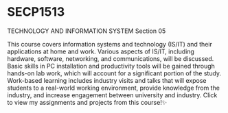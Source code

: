 # SECP1513
TECHNOLOGY AND INFORMATION SYSTEM Section 05

This course covers information systems and technology (IS/IT) and their applications at home and work. Various aspects of IS/IT, including hardware, software, networking, and communications, will be discussed. Basic skills in PC installation and productivity tools will be gained through hands-on lab work, which will account for a significant portion of the study. Work-based learning includes industry visits and talks that will expose students to a real-world working environment, provide knowledge from the industry, and increase engagement between university and industry. Click to view my assignments and projects from this course!✨
